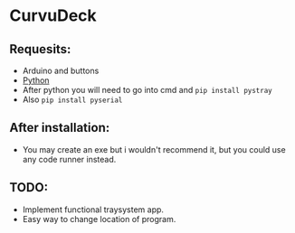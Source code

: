 # CurvuDeck
## Requesits:
- Arduino and buttons
- [Python](https://www.python.org/)
- After python you will need to go into cmd and `pip install pystray`
- Also `pip install pyserial`
## After installation:
- You may create an exe but i wouldn't recommend it, but you could use any code runner instead.
## TODO:
- Implement functional traysystem app.
- Easy way to change location of program.
